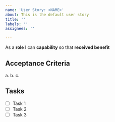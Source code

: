 ```yaml
---
name: 'User Story: <NAME>'
about: This is the default user story
title: ''
labels: ''
assignees: ''

---
```


As a **role** I can **capability** so that **received benefit**

## Acceptance Criteria
a.
b.
c.

## Tasks
- [ ] Task 1
- [ ] Task 2
- [ ] Task 3
